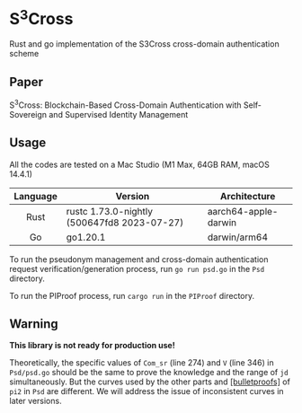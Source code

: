 # S$^3$Cross
Rust and go implementation of the S3Cross cross-domain authentication scheme

## Paper
S$^3$Cross: Blockchain-Based Cross-Domain Authentication with Self-Sovereign and Supervised Identity Management

## Usage

All the codes are tested on a Mac Studio (M1 Max, 64GB RAM, macOS 14.4.1)

|Language|Version|Architecture|
|:------:|-------|------------|
|Rust|rustc 1.73.0-nightly (500647fd8 2023-07-27)|aarch64-apple-darwin|
|Go|go1.20.1|darwin/arm64|

To run the pseudonym management and cross-domain authentication request verification/generation process, run `go run psd.go` in the `Psd` directory.

To run the PIProof process, run `cargo run` in the `PIProof` directory.

## Warning

**This library is not ready for production use!**

Theoretically, the specific values of `Com_sr` (line 274) and `V` (line 346) in `Psd/psd.go` should be the same to prove the knowledge and the range of `jd` simultaneously. But the curves used by the other parts and [\[bulletproofs\]](https://github.com/neucc1997/bulletproofs) of `pi2` in `Psd` are different. We will address the issue of inconsistent curves in later versions.


